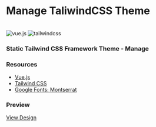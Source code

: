 # Manage TaliwindCSS Theme

<div>
  <br />
  <div>
    <img src="https://img.shields.io/badge/-Vue.js-black?style=for-the-badge&logoColor=white&logo=vuedotjs&color=42b883" alt="vue.js" />
    <img src="https://img.shields.io/badge/-Tailwind_CSS-black?style=for-the-badge&logoColor=white&logo=tailwindcss&color=06B6D4" alt="tailwindcss" />
  </div>
  <h3>Static Tailwind CSS Framework Theme - Manage</h3>
</div>

### Resources

- [Vue.js](https://vuejs.org)
- [Tailwind CSS](https://tailwindcss.com)
- [Google Fonts: Montserrat](https://fonts.google.com/specimen/Montserrat)

### Preview

[View Design](https://raw.githubusercontent.com/edantal/Theme-Manage--TailwindCSS/main/preview.jpg)

<!--

---

### Source

[Landing Page with Tailwind CSS](https://youtu.be/dFgzHOX84xQ?si=GGdJf1Pd8Lv_kB7o)

-->

